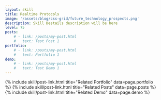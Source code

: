 ```yaml
---
layout: skill
title: Realtime Protocols 
image: '/assets/blog/css-grid/future_technology_prospects.png'
description: Skill Destails description will be here 
level: 75
posts: 
    # - link: /posts/my-post.html 
    #   text: Test Post 1
portfolio: 
    # - link: /posts/my-post.html 
    #   text: Portfolio 1
demo: 
    # - link: /posts/my-post.html 
    #   text: Test Demo 1
---
```



<div class="mt-5">
    {% include skill/post-link.html title="Related Portfolio" data=page.portfolio %}
    {% include skill/post-link.html title="Related Posts" data=page.posts %}
    {% include skill/post-link.html title="Related Demo" data=page.demo %}
</div>